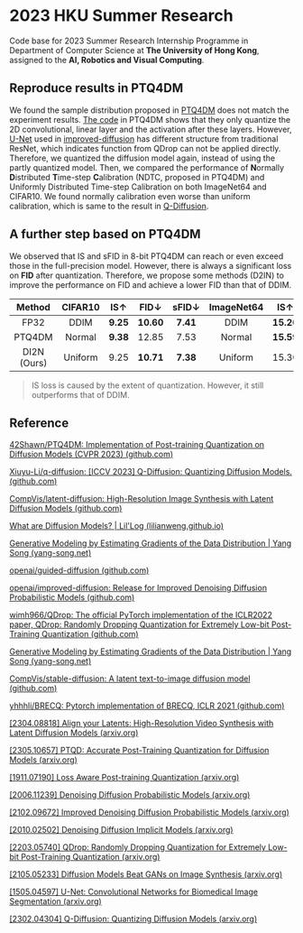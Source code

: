 # 2023 HKU Summer Research

Code base for 2023 Summer Research Internship Programme in Department of Computer Science at **The University of Hong Kong**, assigned to the **AI, Robotics and Visual Computing**.

## Reproduce results in PTQ4DM

We found the sample distribution proposed in [PTQ4DM](https://github.com/42Shawn/PTQ4DM) does not match the experiment results. [The code](https://github.com/42Shawn/PTQ4DM/blob/main/PTQ4DM/QDrop/quant/quant_model.py) in PTQ4DM shows that they only quantize the 2D convolutional,  linear layer and the activation after these layers. However, [U-Net](https://github.com/iszry/HKU_2023_Summer_Research/blob/main/QDrop/model_structure.txt) used in [improved-diffusion](https://github.com/openai/improved-diffusion) has different structure from traditional ResNet, which indicates function from QDrop can not be applied directly. Therefore, we quantized the diffusion model again, instead of using the partly quantized model.
Then, we compared the performance of **N**ormally **D**istributed **T**ime-step **C**alibration (NDTC, proposed in PTQ4DM) and Uniformly Distributed Time-step Calibration on both ImageNet64 and CIFAR10. We found normally calibration even worse than uniform calibration, which is same to the result in [Q-Diffusion](https://github.com/Xiuyu-Li/q-diffusion).

## A further step based on PTQ4DM

We observed that IS and sFID in 8-bit PTQ4DM can reach or even exceed those in the full-precision model. However, there is always a significant loss on **FID** after quantization. Therefore, we propose some methods (D2IN) to improve the performance on FID and achieve a lower FID than that of DDIM.

| Method    |  CIFAR10   |  IS↑   |  FID↓   |  sFID↓   |   ImageNet64  |  IS↑   |  FID↓   |  sFID↓   |
|:----------:|:----------:|:----------:|:----------:|:----------:|:----------:|:----------:|:----------:|:----------:|
|FP32|DDIM|**9.25**|**10.60**|**7.41**|DDIM|**15.20**|**19.59**|**9.45**|
|PTQ4DM|Normal|**9.38**|12.85|7.53|Normal|**15.59**|22.02|**6.62**|
|DI2N (Ours)|Uniform|9.25|**10.71**|**7.38**|Uniform|15.30|**19.27**|6.63|

> IS loss is caused by the extent of quantization. However, it still outperforms that of DDIM.

## Reference

[42Shawn/PTQ4DM: Implementation of Post-training Quantization on Diffusion Models (CVPR 2023) (github.com)](https://github.com/42Shawn/PTQ4DM)

[Xiuyu-Li/q-diffusion: [ICCV 2023] Q-Diffusion: Quantizing Diffusion Models. (github.com)](https://github.com/Xiuyu-Li/q-diffusion)

[CompVis/latent-diffusion: High-Resolution Image Synthesis with Latent Diffusion Models (github.com)](https://github.com/CompVis/latent-diffusion)

[What are Diffusion Models? | Lil'Log (lilianweng.github.io)](https://lilianweng.github.io/posts/2021-07-11-diffusion-models/)

[Generative Modeling by Estimating Gradients of the Data Distribution | Yang Song (yang-song.net)](https://yang-song.net/blog/2021/score/)

[openai/guided-diffusion (github.com)](https://github.com/openai/guided-diffusion)

[openai/improved-diffusion: Release for Improved Denoising Diffusion Probabilistic Models (github.com)](https://github.com/openai/improved-diffusion)

[wimh966/QDrop: The official PyTorch implementation of the ICLR2022 paper, QDrop: Randomly Dropping Quantization for Extremely Low-bit Post-Training Quantization (github.com)](https://github.com/wimh966/QDrop)

[Generative Modeling by Estimating Gradients of the Data Distribution | Yang Song (yang-song.net)](https://yang-song.net/blog/2021/score/)

[CompVis/stable-diffusion: A latent text-to-image diffusion model (github.com)](https://github.com/CompVis/stable-diffusion)

[yhhhli/BRECQ: Pytorch implementation of BRECQ, ICLR 2021 (github.com)](https://github.com/yhhhli/BRECQ)

[[2304.08818] Align your Latents: High-Resolution Video Synthesis with Latent Diffusion Models (arxiv.org)](https://arxiv.org/abs/2304.08818)

[[2305.10657] PTQD: Accurate Post-Training Quantization for Diffusion Models (arxiv.org)](https://arxiv.org/abs/2305.10657)

[[1911.07190] Loss Aware Post-training Quantization (arxiv.org)](https://arxiv.org/abs/1911.07190)

[[2006.11239] Denoising Diffusion Probabilistic Models (arxiv.org)](https://arxiv.org/abs/2006.11239)

[[2102.09672] Improved Denoising Diffusion Probabilistic Models (arxiv.org)](https://arxiv.org/abs/2102.09672)

[[2010.02502] Denoising Diffusion Implicit Models (arxiv.org)](https://arxiv.org/abs/2010.02502)

[[2203.05740] QDrop: Randomly Dropping Quantization for Extremely Low-bit Post-Training Quantization (arxiv.org)](https://arxiv.org/abs/2203.05740)

[[2105.05233] Diffusion Models Beat GANs on Image Synthesis (arxiv.org)](https://arxiv.org/abs/2105.05233)

[[1505.04597] U-Net: Convolutional Networks for Biomedical Image Segmentation (arxiv.org)](https://arxiv.org/abs/1505.04597)

[[2302.04304] Q-Diffusion: Quantizing Diffusion Models (arxiv.org)](https://arxiv.org/abs/2302.04304)
